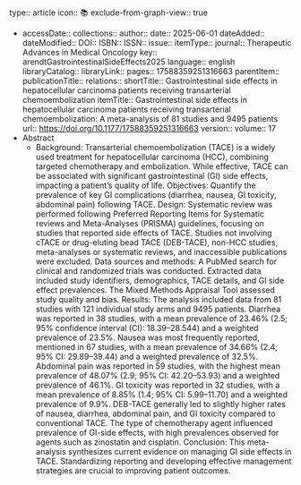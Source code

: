 type:: article
icon:: 📚
exclude-from-graph-view:: true

- accessDate:: 
  collections:: 
  author:: 
  date:: 2025-06-01
  dateAdded:: 
  dateModified:: 
  DOI:: 
  ISBN:: 
  ISSN:: 
  issue:: 
  itemType:: 
  journal:: Therapeutic Advances in Medical Oncology
  key:: arendtGastrointestinalSideEffects2025
  language:: english
  libraryCatalog:: 
  libraryLink:: 
  pages:: 17588359251316663
  parentItem:: 
  publicationTitle:: 
  relations:: 
  shortTitle:: Gastrointestinal side effects in hepatocellular carcinoma patients receiving transarterial chemoembolization
  itemTitle:: Gastrointestinal side effects in hepatocellular carcinoma patients receiving transarterial chemoembolization: A meta-analysis of 81 studies and 9495 patients
  url:: https://doi.org/10.1177/17588359251316663
  version:: 
  volume:: 17
- Abstract
	- Background: Transarterial chemoembolization (TACE) is a widely used treatment for hepatocellular carcinoma (HCC), combining targeted chemotherapy and embolization. While effective, TACE can be associated with significant gastrointestinal (GI) side effects, impacting a patient’s quality of life. Objectives: Quantify the prevalence of key GI complications (diarrhea, nausea, GI toxicity, abdominal pain) following TACE. Design: Systematic review was performed following Preferred Reporting Items for Systematic reviews and Meta-Analyses (PRISMA) guidelines, focusing on studies that reported side effects of TACE. Studies not involving cTACE or drug-eluting bead TACE (DEB-TACE), non-HCC studies, meta-analyses or systematic reviews, and inaccessible publications were excluded. Data sources and methods: A PubMed search for clinical and randomized trials was conducted. Extracted data included study identifiers, demographics, TACE details, and GI side effect prevalences. The Mixed Methods Appraisal Tool assessed study quality and bias. Results: The analysis included data from 81 studies with 121 individual study arms and 9495 patients. Diarrhea was reported in 38 studies, with a mean prevalence of 23.46% (2.5; 95% confidence interval (CI): 18.39–28.544) and a weighted prevalence of 23.5%. Nausea was most frequently reported, mentioned in 67 studies, with a mean prevalence of 34.66% (2.4; 95% CI: 29.89–39.44) and a weighted prevalence of 32.5%. Abdominal pain was reported in 59 studies, with the highest mean prevalence of 48.07% (2.9; 95% CI: 42.20–53.93) and a weighted prevalence of 46.1%. GI toxicity was reported in 32 studies, with a mean prevalence of 8.85% (1.4; 95% CI: 5.99–11.70) and a weighted prevalence of 9.9%. DEB-TACE generally led to slightly higher rates of nausea, diarrhea, abdominal pain, and GI toxicity compared to conventional TACE. The type of chemotherapy agent influenced prevalence of GI-side effects, with high prevalences observed for agents such as zinostatin and cisplatin. Conclusion: This meta-analysis synthesizes current evidence on managing GI side effects in TACE. Standardizing reporting and developing effective management strategies are crucial to improving patient outcomes.